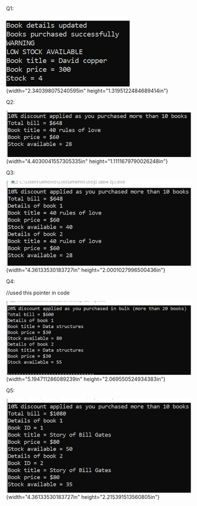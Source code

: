 Q1:

![](./image1.png){width="2.340398075240595in"
height="1.3195122484689414in"}

Q2:

![](./image2.png){width="4.4030041557305335in"
height="1.1111679790026248in"}

Q3:

![](./image3.png){width="4.36133530183727in"
height="2.0001027996500436in"}

Q4:

//used this pointer in code

![](./image4.png){width="5.194711286089239in"
height="2.069550524934383in"}

Q5:

![](./image5.png){width="4.36133530183727in"
height="2.215391513560805in"}
